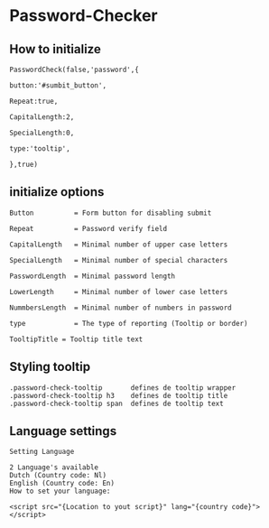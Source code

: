 # Password-Checker

## How to initialize
 	PasswordCheck(false,'password',{
 
   	button:'#sumbit_button',
   
   	Repeat:true,  
   
   	CapitalLength:2,
   
   	SpecialLength:0,
   
   	type:'tooltip',
   
 	},true)

## initialize options

	Button          = Form button for disabling submit

	Repeat          = Password verify field

	CapitalLength   = Minimal number of upper case letters

	SpecialLength   = Minimal number of special characters

	PasswordLength  = Minimal password length

	LowerLength     = Minimal number of lower case letters

	NummbersLength  = Minimal number of numbers in password

	type            = The type of reporting (Tooltip or border)

	TooltipTitle = Tooltip title text
	
## Styling tooltip
	.password-check-tooltip       defines de tooltip wrapper
	.password-check-tooltip h3    defines de tooltip title
	.password-check-tooltip span  defines de tooltip text
	
## Language settings
	Setting Language 
	
	2 Language's available
	Dutch (Country code: Nl)
	English (Country code: En)
	How to set your language:
	
	<script src="{Location to yout script}" lang="{country code}"></script>
	
	
